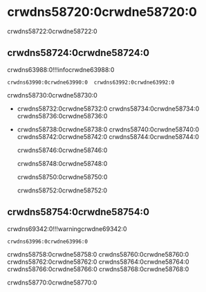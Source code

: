 # crwdns58720:0crwdne58720:0

crwdns58722:0crwdne58722:0

## crwdns58724:0crwdne58724:0

crwdns63988:0!!!infocrwdne63988:0

    crwdns63990:0crwdne63990:0  crwdns63992:0crwdne63992:0

crwdns58730:0crwdne58730:0

* crwdns58732:0crwdne58732:0 crwdns58734:0crwdne58734:0  crwdns58736:0crwdne58736:0

* crwdns58738:0crwdne58738:0  crwdns58740:0crwdne58740:0 crwdns58742:0crwdne58742:0  crwdns58744:0crwdne58744:0

    crwdns58746:0crwdne58746:0

    crwdns58748:0crwdne58748:0

    crwdns58750:0crwdne58750:0

    crwdns58752:0crwdne58752:0

## crwdns58754:0crwdne58754:0

crwdns69342:0!!!warningcrwdne69342:0

    crwdns63996:0crwdne63996:0

crwdns58758:0crwdne58758:0  crwdns58760:0crwdne58760:0  crwdns58762:0crwdne58762:0  crwdns58764:0crwdne58764:0  crwdns58766:0crwdne58766:0  crwdns58768:0crwdne58768:0

crwdns58770:0crwdne58770:0
